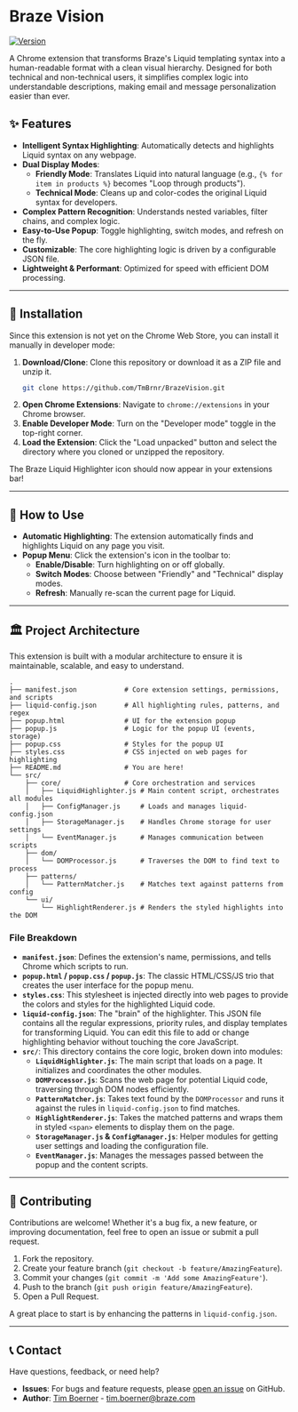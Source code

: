 # Braze Vision

[![Version](https://img.shields.io/badge/version-1.0.0-blue.svg)](https://github.com/TmBrnr/BrazeVision)

A Chrome extension that transforms Braze's Liquid templating syntax into a human-readable format with a clean visual hierarchy. Designed for both technical and non-technical users, it simplifies complex logic into understandable descriptions, making email and message personalization easier than ever.

## ✨ Features

- **Intelligent Syntax Highlighting**: Automatically detects and highlights Liquid syntax on any webpage.
- **Dual Display Modes**:
    - **Friendly Mode**: Translates Liquid into natural language (e.g., `{% for item in products %}` becomes "Loop through products").
    - **Technical Mode**: Cleans up and color-codes the original Liquid syntax for developers.
- **Complex Pattern Recognition**: Understands nested variables, filter chains, and complex logic.
- **Easy-to-Use Popup**: Toggle highlighting, switch modes, and refresh on the fly.
- **Customizable**: The core highlighting logic is driven by a configurable JSON file.
- **Lightweight & Performant**: Optimized for speed with efficient DOM processing.

---

## 🚀 Installation

Since this extension is not yet on the Chrome Web Store, you can install it manually in developer mode:

1.  **Download/Clone**: Clone this repository or download it as a ZIP file and unzip it.
    ```sh
    git clone https://github.com/TmBrnr/BrazeVision.git
    ```
2.  **Open Chrome Extensions**: Navigate to `chrome://extensions` in your Chrome browser.
3.  **Enable Developer Mode**: Turn on the "Developer mode" toggle in the top-right corner.
4.  **Load the Extension**: Click the "Load unpacked" button and select the directory where you cloned or unzipped the repository.

The Braze Liquid Highlighter icon should now appear in your extensions bar!

---

## 🔧 How to Use

- **Automatic Highlighting**: The extension automatically finds and highlights Liquid on any page you visit.
- **Popup Menu**: Click the extension's icon in the toolbar to:
    - **Enable/Disable**: Turn highlighting on or off globally.
    - **Switch Modes**: Choose between "Friendly" and "Technical" display modes.
    - **Refresh**: Manually re-scan the current page for Liquid.

---

## 🏛️ Project Architecture

This extension is built with a modular architecture to ensure it is maintainable, scalable, and easy to understand.

```
.
├── manifest.json            # Core extension settings, permissions, and scripts
├── liquid-config.json       # All highlighting rules, patterns, and regex
├── popup.html               # UI for the extension popup
├── popup.js                 # Logic for the popup UI (events, storage)
├── popup.css                # Styles for the popup UI
├── styles.css               # CSS injected on web pages for highlighting
├── README.md                # You are here!
└── src/
    ├── core/                # Core orchestration and services
    │   ├── LiquidHighlighter.js # Main content script, orchestrates all modules
    │   ├── ConfigManager.js     # Loads and manages liquid-config.json
    │   ├── StorageManager.js    # Handles Chrome storage for user settings
    │   └── EventManager.js      # Manages communication between scripts
    ├── dom/
    │   └── DOMProcessor.js      # Traverses the DOM to find text to process
    ├── patterns/
    │   └── PatternMatcher.js    # Matches text against patterns from config
    └── ui/
        └── HighlightRenderer.js # Renders the styled highlights into the DOM
```

### File Breakdown

-   **`manifest.json`**: Defines the extension's name, permissions, and tells Chrome which scripts to run.
-   **`popup.html` / `popup.css` / `popup.js`**: The classic HTML/CSS/JS trio that creates the user interface for the popup menu.
-   **`styles.css`**: This stylesheet is injected directly into web pages to provide the colors and styles for the highlighted Liquid code.
-   **`liquid-config.json`**: The "brain" of the highlighter. This JSON file contains all the regular expressions, priority rules, and display templates for transforming Liquid. You can edit this file to add or change highlighting behavior without touching the core JavaScript.
-   **`src/`**: This directory contains the core logic, broken down into modules:
    -   **`LiquidHighlighter.js`**: The main script that loads on a page. It initializes and coordinates the other modules.
    -   **`DOMProcessor.js`**: Scans the web page for potential Liquid code, traversing through DOM nodes efficiently.
    -   **`PatternMatcher.js`**: Takes text found by the `DOMProcessor` and runs it against the rules in `liquid-config.json` to find matches.
    -   **`HighlightRenderer.js`**: Takes the matched patterns and wraps them in styled `<span>` elements to display them on the page.
    -   **`StorageManager.js` & `ConfigManager.js`**: Helper modules for getting user settings and loading the configuration file.
    -   **`EventManager.js`**: Manages the messages passed between the popup and the content scripts.

---

## 🤝 Contributing

Contributions are welcome! Whether it's a bug fix, a new feature, or improving documentation, feel free to open an issue or submit a pull request.

1.  Fork the repository.
2.  Create your feature branch (`git checkout -b feature/AmazingFeature`).
3.  Commit your changes (`git commit -m 'Add some AmazingFeature'`).
4.  Push to the branch (`git push origin feature/AmazingFeature`).
5.  Open a Pull Request.

A great place to start is by enhancing the patterns in `liquid-config.json`.

---

## 📞 Contact

Have questions, feedback, or need help?

-   **Issues**: For bugs and feature requests, please [open an issue](https://github.com/TmBrnr/BrazeVision/issues) on GitHub.
-   **Author**: [Tim Boerner](https://github.com/tmbrnr) - tim.boerner@braze.com
